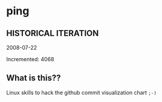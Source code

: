 # ping

## HISTORICAL ITERATION
2008-07-22

Incremented: 4068

## What is this?? 
Linux skills to hack the github commit visualization chart `;-)`
